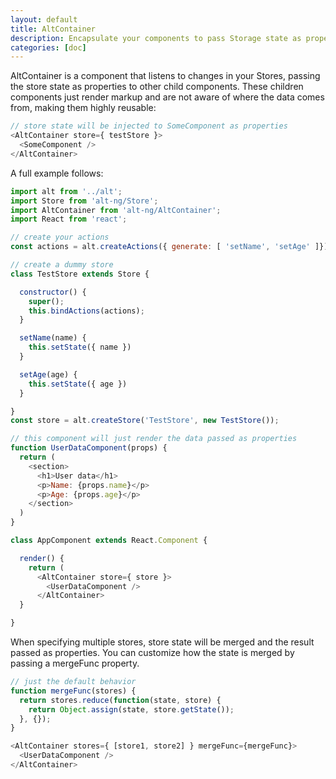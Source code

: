 ```yaml
---
layout: default
title: AltContainer
description: Encapsulate your components to pass Storage state as properties
categories: [doc]
---
```


AltContainer is a component that listens to changes in your Stores, passing the store state as properties
to other child components. These children components just render markup and are not aware of where the data comes from,
making them highly reusable:

```js
// store state will be injected to SomeComponent as properties
<AltContainer store={ testStore }>
  <SomeComponent />
</AltContainer>
```

A full example follows:

```js
import alt from '../alt';
import Store from 'alt-ng/Store';
import AltContainer from 'alt-ng/AltContainer';
import React from 'react';

// create your actions
const actions = alt.createActions({ generate: [ 'setName', 'setAge' ]});

// create a dummy store
class TestStore extends Store {

  constructor() {
    super();
    this.bindActions(actions);
  }

  setName(name) {
    this.setState({ name })
  }

  setAge(age) {
    this.setState({ age })
  }

}
const store = alt.createStore('TestStore', new TestStore());

// this component will just render the data passed as properties
function UserDataComponent(props) {
  return (
    <section>
      <h1>User data</h1>
      <p>Name: {props.name}</p>
      <p>Age: {props.age}</p>
    </section>
  )
} 

class AppComponent extends React.Component {

  render() {
    return (
      <AltContainer store={ store }>
        <UserDataComponent />
      </AltContainer>
  }

}
```

When specifying multiple stores, store state will be merged and the result passed as properties. You can customize how the state 
is merged by passing a mergeFunc property.

```js
// just the default behavior
function mergeFunc(stores) {
  return stores.reduce(function(state, store) {
    return Object.assign(state, store.getState());
  }, {});
}

<AltContainer stores={ [store1, store2] } mergeFunc={mergeFunc}>
  <UserDataComponent />
</AltContainer>
```